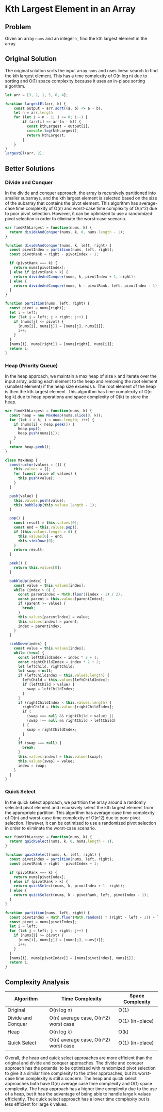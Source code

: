 # Kth Largest Element in an Array

## Problem

Given an array `nums` and an integer `k`, find the kth largest element in the array.

## Original Solution

The original solution sorts the input array `nums` and uses linear search to find the kth largest element. This has a time complexity of O(n log n) due to sorting and O(1) space complexity because it uses an in-place sorting algorithm.

```javascript
let arr = [3, 2, 1, 5, 6, 4];

function largestEl(arr, k) {
    const output = arr.sort((a, b) => a - b);
    let n = arr.length
    for (let i = n - 1; i >= 0; i--) {
        if (arr[i] == arr[n - k]) {
          const kthLargest = output[i];
          console.log(kthLargest);
          return kthLargest;
        }
    }
}
largestEl(arr, 2);
```

## Better Solutions

### Divide and Conquer

In the divide and conquer approach, the array is recursively partitioned into smaller subarrays, and the kth largest element is selected based on the size of the subarray that contains the pivot element. This algorithm has average-case time complexity of O(n) and worst-case time complexity of O(n^2) due to poor pivot selection. However, it can be optimized to use a randomized pivot selection in order to eliminate the worst-case scenario.

```javascript
var findKthLargest = function(nums, k) {
  return divideAndConquer(nums, k, 0, nums.length - 1);
}

function divideAndConquer(nums, k, left, right) {
  const pivotIndex = partition(nums, left, right);
  const pivotRank = right - pivotIndex + 1;

  if (pivotRank === k) {
    return nums[pivotIndex];
  } else if (pivotRank > k) {
    return divideAndConquer(nums, k, pivotIndex + 1, right);
  } else {
    return divideAndConquer(nums, k - pivotRank, left, pivotIndex - 1);
  }
}

function partition(nums, left, right) {
  const pivot = nums[right];
  let i = left;
  for (let j = left; j < right; j++) {
    if (nums[j] <= pivot) {
      [nums[i], nums[j]] = [nums[j], nums[i]];
      i++;
    }
  }
  [nums[i], nums[right]] = [nums[right], nums[i]];
  return i;
}
```

### Heap (Priority Queue)

In the heap approach, we maintain a max heap of size `k` and iterate over the input array, adding each element to the heap and removing the root element (smallest element) if the heap size exceeds `k`. The root element of the heap is then the kth largest element. This algorithm has time complexity of O(n log k) due to heap operations and space complexity of O(k) to store the heap.

```javascript
var findKthLargest = function(nums, k) {
  const heap = new MaxHeap(nums.slice(0, k));
  for (let i = k; i < nums.length; i++) {
    if (nums[i] < heap.peek()) {
      heap.pop();
      heap.push(nums[i]);
    }
  }
  return heap.peek();
}

class MaxHeap {
  constructor(values = []) {
    this.values = [];
    for (const value of values) {
      this.push(value);
    }
  }

  push(value) {
    this.values.push(value);
    this.bubbleUp(this.values.length - 1);
  }

  pop() {
    const result = this.values[0];
    const end = this.values.pop();
    if (this.values.length > 0) {
      this.values[0] = end;
      this.sinkDown(0);
    }
    return result;
  }

  peek() {
    return this.values[0];
  }

  bubbleUp(index) {
    const value = this.values[index];
    while (index > 0) {
      const parentIndex = Math.floor((index - 1) / 2);
      const parent = this.values[parentIndex];
      if (parent >= value) {
        break;
      }
      this.values[parentIndex] = value;
      this.values[index] = parent;
      index = parentIndex;
    }
  }

  sinkDown(index) {
    const value = this.values[index];
    while (true) {
      const leftChildIndex = index * 2 + 1;
      const rightChildIndex = index * 2 + 2;
      let leftChild, rightChild;
      let swap = null;
      if (leftChildIndex < this.values.length) {
        leftChild = this.values[leftChildIndex];
        if (leftChild > value) {
          swap = leftChildIndex;
        }
      }
      if (rightChildIndex < this.values.length) {
        rightChild = this.values[rightChildIndex];
        if (
          (swap === null && rightChild > value) ||
          (swap !== null && rightChild > leftChild)
        ) {
          swap = rightChildIndex;
        }
      }
      if (swap === null) {
        break;
      }
      this.values[index] = this.values[swap];
      this.values[swap] = value;
      index = swap;
    }
  }
}
```

### Quick Select

In the quick select approach, we partition the array around a randomly selected pivot element and recursively select the kth largest element from the appropriate partition. This algorithm has average-case time complexity of O(n) and worst-case time complexity of O(n^2) due to poor pivot selection. However, it can be optimized to use a randomized pivot selection in order to eliminate the worst-case scenario.

```javascript
var findKthLargest = function(nums, k) {
  return quickSelect(nums, k, 0, nums.length - 1);
}

function quickSelect(nums, k, left, right) {
  const pivotIndex = partition(nums, left, right);
  const pivotRank = right - pivotIndex + 1;

  if (pivotRank === k) {
    return nums[pivotIndex];
  } else if (pivotRank > k) {
    return quickSelect(nums, k, pivotIndex + 1, right);
  } else {
    return quickSelect(nums, k - pivotRank, left, pivotIndex - 1);
  }
}

function partition(nums, left, right) {
  const pivotIndex = Math.floor(Math.random() * (right - left + 1)) + left;
  const pivot = nums[pivotIndex];
  let i = left;
  for (let j = left; j < right; j++) {
    if (nums[j] >= pivot) {
      [nums[i], nums[j]] = [nums[j], nums[i]];
      i++;
    }
  }
  [nums[i], nums[pivotIndex]] = [nums[pivotIndex], nums[i]];
  return i;
}
```

## Complexity Analysis

| Algorithm | Time Complexity | Space Complexity |
| --- | --- | --- |
| Original | O(n log n) | O(1) |
| Divide and Conquer | O(n) average case, O(n^2) worst case | O(1) (in-place) |
| Heap | O(n log k) | O(k) |
| Quick Select | O(n) average case, O(n^2) worst case | O(1) (in-place) |

Overall, the heap and quick select approaches are more efficient than the original and divide and conquer approaches. The divide and conquer approach has the potential to be optimized with randomized pivot selection to give it a similar time complexity to the other approaches, but its worst-case time complexity is still a concern. The heap and quick select approaches both have O(n) average case time complexity and O(1) space complexity. The heap approach has a higher time complexity due to the use of a heap, but it has the advantage of being able to handle large k values efficiently. The quick select approach has a lower time complexity but is less efficient for large k values.
